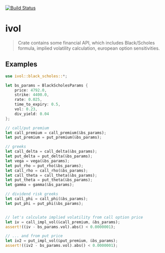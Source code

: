 [![Build Status](https://travis-ci.org//maksim07/ivol.svg?branch=master)](https://travis-ci.org//maksim07/ivol)

# ivol

> Crate contains some financial API, which includes Black/Scholes formula, implied volatility calculation, european option sensitivities.

## Examples

```rust
use ivol::black_scholes::*;

let bs_params = BlackScholesParams {
    price: 4792.0,
    strike: 4400.0,
    rate: 0.025,
    time_to_expiry: 0.5,
    vol: 0.23,
    div_yield: 0.04
};

// call/put premium
let call_premium = call_premium(&bs_params);
let put_premium = put_premium(&bs_params);

// greeks
let call_delta = call_delta(&bs_params);
let put_delta = put_delta(&bs_params);
let vega = vega(&bs_params);
let put_rho = put_rho(&bs_params);
let call_rho = call_rho(&bs_params);
let call_theta = call_theta(&bs_params);
let put_theta = put_theta(&bs_params);
let gamma = gamma(&bs_params);

// dividend risk greeks
let call_phi = call_phi(&bs_params);
let put_phi = put_phi(&bs_params);


// let's calculate implied volatility from call option price
let iv = call_impl_vol(&call_premium, &bs_params);
assert!((iv - bs_params.vol).abs() < 0.0000001);

// ... and from put price
let iv2 = put_impl_vol(&put_premium, &bs_params);
assert!((iv2 - bs_params.vol).abs() < 0.0000001);
```
